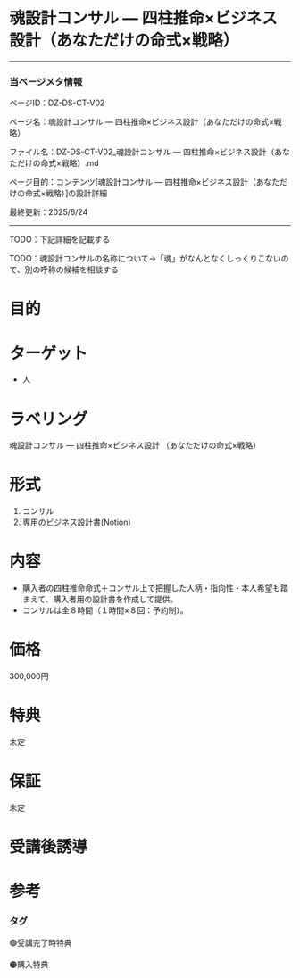 # 魂設計コンサル — 四柱推命×ビジネス設計（あなただけの命式×戦略）

---

### 当ページメタ情報

ページID：DZ-DS-CT-V02

ページ名：魂設計コンサル — 四柱推命×ビジネス設計（あなただけの命式×戦略）

ファイル名：DZ-DS-CT-V02_魂設計コンサル — 四柱推命×ビジネス設計（あなただけの命式×戦略）.md

ページ目的：コンテンツ[魂設計コンサル — 四柱推命×ビジネス設計（あなただけの命式×戦略）]の設計詳細

最終更新：2025/6/24

---

TODO：下記詳細を記載する

TODO：魂設計コンサルの名称について→「魂」がなんとなくしっくりこないので、別の呼称の候補を相談する

# 目的

# ターゲット

- 人

# ラベリング

魂設計コンサル — 四柱推命×ビジネス設計
（あなただけの命式×戦略）

# 形式

1. コンサル
2. 専用のビジネス設計書(Notion)

# 内容

- 購入者の四柱推命命式＋コンサル上で把握した人柄・指向性・本人希望も踏まえて、購入者用の設計書を作成して提供。
- コンサルは全８時間（１時間×８回：予約制）。

# 価格

300,000円

# 特典

未定

# 保証

未定

# 受講後誘導

# 参考

### タグ

🟢受講完了時特典

🟠購入特典